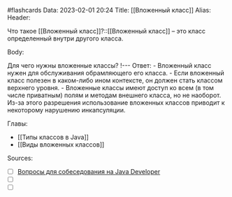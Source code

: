 #flashcards
Data: 2023-02-01 20:24
Title: [[Вложенный класс]]
Alias:
Header:

Что такое [[Вложенный класс]]?::[[Вложенный класс]] – это класс определенный внутри другого класса.
<!--SR:!2023-11-03,10,750-->


Body:


Для чего нужны вложенные классы?
!---
Ответ:
	- Вложенный класс нужен для обслуживания обрамляющего его класса.
	- Если вложенный класс полезен в каком-либо ином контексте, он должен стать классом верхнего уровня.
	- Вложенные классы имеют доступ ко всем (в том числе приватным) полям и методам внешнего класса, но не наоборот. Из-за этого разрешения использование вложенных классов приводит к некоторому нарушению инкапсуляции.
<!--SR:!2023-11-03,10,710-->




Главы:
- [[Типы классов в Java]]
- [[Виды вложенных классов]]


Sources:
- [ ] [Вопросы для собеседования на Java Developer](https://github.com/enhorse/java-interview/blob/master/README.md#%D0%9E%D0%9E%D0%9F)
- [ ] []()
- [ ] []()
